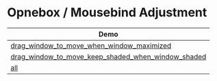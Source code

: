 

# Opnebox / Mousebind Adjustment


| Demo |
| --- |
| [drag_window_to_move_when_window_maximized](drag_window_to_move_when_window_maximized) |
| [drag_window_to_move_keep_shaded_when_window_shaded](drag_window_to_move_keep_shaded_when_window_shaded) |
| [all](all)|
